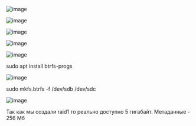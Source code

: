 ![image](https://github.com/stensil4rt/netology/assets/62753044/1b0f7e39-d8d4-45e7-84c1-42f5d2220a35)

![image](https://github.com/stensil4rt/netology/assets/62753044/ff52f64c-0202-4418-9ed2-1fb7cdda7847)

![image](https://github.com/stensil4rt/netology/assets/62753044/09776d5f-363f-4b8a-927b-5626a0b14480)

![image](https://github.com/stensil4rt/netology/assets/62753044/2bea6100-a27e-44a5-b036-486e3ec089a8)

![image](https://github.com/stensil4rt/netology/assets/62753044/8c8f4481-aca3-45f7-ba47-7bfbbabf950b)

sudo apt install btrfs-progs

![image](https://github.com/stensil4rt/netology/assets/62753044/998aa991-472c-4713-aa02-592dc8b1dec0)

sudo mkfs.btrfs -f /dev/sdb /dev/sdc

![image](https://github.com/stensil4rt/netology/assets/62753044/03a75e63-c6f0-47f4-ba55-5bbd0402dbb9)

Так как мы создали raid1 то реально доступно 5 гигабайт.
Метаданные - 256 Мб
